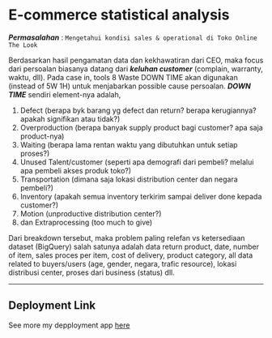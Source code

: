 # E-commerce statistical analysis

***Permasalahan*** : ```Mengetahui kondisi sales & operational di Toko Online The Look```

Berdasarkan hasil pengamatan data dan kekhawatiran dari CEO, maka focus dari persoalan biasanya datang dari ***keluhan customer*** (complain, warranty, waktu, dll). Pada case in, tools 8 Waste DOWN TIME akan digunakan (instead of 5W 1H) untuk menjabarkan possible cause persoalan. ***DOWN TIME*** sendiri element-nya adalah,<br>

1. Defect (berapa byk barang yg defect dan return? berapa kerugiannya? apakah signifikan atau tidak?)
2. Overproduction (berapa banyak supply product bagi customer? apa saja product-nya)
3. Waiting (berapa lama rentan waktu yang dibutuhkan untuk setiap proses?)
4. Unused Talent/customer (seperti apa demografi dari pembeli? melalui apa pembeli akses produk toko?)
5. Transportation (dimana saja lokasi distribution center dan negara pembeli?)
6. Inventory (apakah semua inventory terkirim sampai deliver done kepada customer?)
7. Motion (unproductive distribution center?)
8. dan Extraprocessing (too much to give)<br>

Dari breakdown tersebut, maka problem paling relefan vs ketersediaan dataset (BigQuery) salah satunya adalah data return product, date, number of item, sales proces per item, cost of delivery, product category, all data related to buyers/users (age, gender, negara, trafic resource), lokasi distribusi center, proses dari business (status) dll.

---

## Deployment Link

See more my depployment app [here](https://handoko-pramulyo-ftds-014-p0m1.herokuapp.com)
